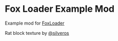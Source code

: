 # Fox Loader Example Mod

Example mod for [FoxLoader](https://github.com/Fox2Code/FoxLoader)

Rat block texture by [@silveros](https://github.com/silverosre)
